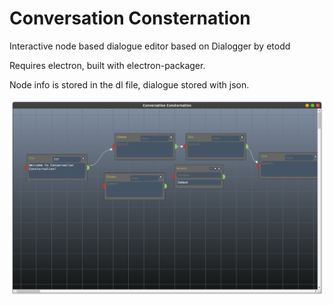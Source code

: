 # Conversation Consternation
Interactive node based dialogue editor based on Dialogger by etodd

Requires electron, built with electron-packager.

Node info is stored in the dl file, dialogue stored with json.

![](g/preview.png)
